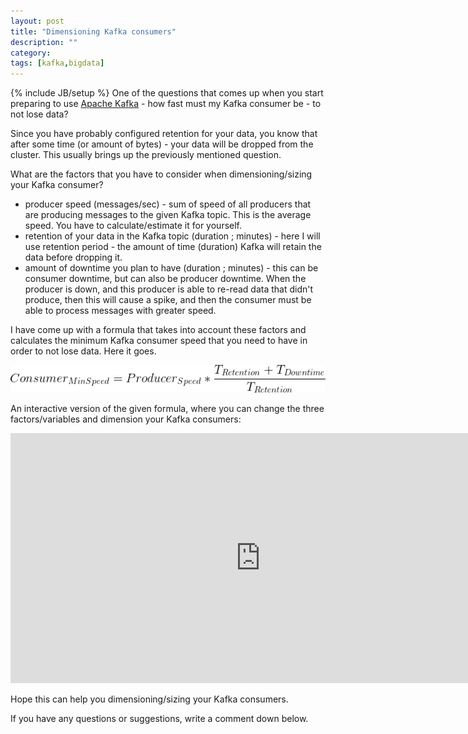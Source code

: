 ```yaml
---
layout: post
title: "Dimensioning Kafka consumers"
description: ""
category: 
tags: [kafka,bigdata]
---
```

{% include JB/setup %}
One of the questions that comes up when you start preparing to use [Apache Kafka](https://kafka.apache.org/) - how fast must my Kafka consumer be - to not lose data?

Since you have probably configured retention for your data, you know that after some time (or amount of bytes) - your data will be dropped from the cluster. This usually brings up the previously mentioned question.

What are the factors that you have to consider when dimensioning/sizing your Kafka consumer?

 * producer speed (messages/sec) - sum of speed of all producers that are producing messages to the given Kafka topic. This is the average speed. You have to calculate/estimate it for yourself.
 * retention of your data in the Kafka topic (duration ; minutes) - here I will use retention period - the amount of time (duration) Kafka will retain the data before dropping it.
 * amount of downtime you plan to have (duration ; minutes) - this can be consumer downtime, but can also be producer downtime. When the producer is down, and this producer is able to re-read data that didn't produce, then this will cause a spike, and then the consumer must be able to process messages with greater speed.

I have come up with a formula that takes into account these factors and calculates the minimum Kafka consumer speed that you need to have in order to not lose data. Here it goes.

![kafka-consumer-dimensioning-formula](/assets/images/kafka-consumer-dimensioning-formula.png)

An interactive version of the given formula, where you can change the three factors/variables and dimension your Kafka consumers:
<iframe scrolling="no" src="https://www.geogebra.org/material/iframe/id/VwAswM8G/width/800/height/400/border/888888" width="800px" height="400px" style="border:0px;"> </iframe>

Hope this can help you dimensioning/sizing your Kafka consumers.

If you have any questions or suggestions, write a comment down below.



